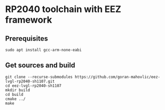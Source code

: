 # RP2040 toolchain with EEZ framework

## Prerequisites

```
sudo apt install gcc-arm-none-eabi
```

## Get sources and build

```
git clone --recurse-submodules https://github.com/goran-mahovlic/eez-lvgl-rp2040-sh1107.git
cd eez-lvgl-rp2040-sh1107
mkdir build
cd build
cmake ../
make
```
